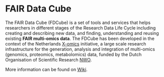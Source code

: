 
# FAIR Data Cube

The FAIR Data Cube (FDCube) is a set of tools and services that helps researchers in different stages of the Research Data Life Cycle including creating and describing new data, and finding, understanding and reusing existing **FAIR multi-omics data**. The FDCube has been developed in the context of the Netherlands [X-omics](https://x-omics.nl) initiative, a large scale research infrastructure for the generation, analysis and integration of multi-omics (genomics, proteomics, metabolomics) data, funded by the Dutch Organisation of Scientific Research [NWO](https://onderzoeksfaciliteiten.nl/).

More information can be found on [Wiki](https://github.com/Xomics/FAIRDataCube/wiki).
